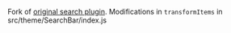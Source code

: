 Fork of [original search plugin](https://github.com/facebook/docusaurus/tree/915f949c25844c247d03937feb5df72481ce8d46/packages/docusaurus-theme-search-algolia). Modifications in `transformItems` in src/theme/SearchBar/index.js